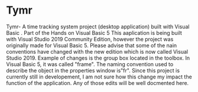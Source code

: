 # Tymr
Tymr- A time tracking system project (desktop application) built with Visual Basic . Part of  the Hands on Visual Basic 5 
This aaplication is being built with Visual Studio 2019 Community Edition, however the project was originally made for Visual Basic 5. Please advise that some of the nain conventions have changed with the new edition which is now called Visual Studio 2019. Example of changes is the group box located in the toolbox. In Visual Basic 5, it was called "frame". The naming convention used to describe the object in the properties window is"fr". Since this project is currently still in developement, I am not sure how this change my impact the function of the application. Any of those edits will be well docmented here. 
